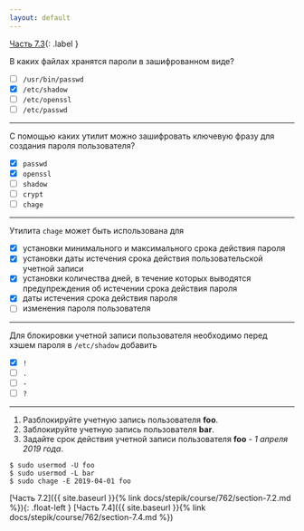 ```yaml
---
layout: default
---
```


<span>[Часть 7.3](){: .label }</span>

В каких файлах хранятся пароли в зашифрованном виде?

- [ ] `/usr/bin/passwd`
- [x] `/etc/shadow`
- [ ] `/etc/openssl`
- [ ] `/etc/passwd`

---

С помощью каких утилит можно зашифровать ключевую фразу для создания пароля
пользователя?

- [x] `passwd`
- [x] `openssl`
- [ ] `shadow`
- [ ] `crypt`
- [ ] `chage`

---

Утилита `chage` может быть использована для

- [x] установки минимального и максимального срока действия пароля
- [x] установки даты истечения срока действия пользовательской учетной записи
- [x] установки количества дней, в течение которых выводятся предупреждения об истечении срока действия пароля
- [x] даты истечения срока действия пароля
- [ ] изменения пароля пользователя

---

Для блокировки учетной записи пользователя необходимо перед хэшем пароля
в `/etc/shadow` добавить

- [x] `!`
- [ ] `.`
- [ ] `-`
- [ ] `?`

---

1. Разблокируйте учетную запись пользователя **foo**.
2. Заблокируйте учетную запись пользователя **bar**.
3. Задайте срок действия учетной записи пользователя **foo** - *1 апреля 2019 года*.

```shell
$ sudo usermod -U foo
$ sudo usermod -L bar
$ sudo chage -E 2019-04-01 foo
```

<span class="d-block text-right">
  [Часть 7.2]({{ site.baseurl }}{% link docs/stepik/course/762/section-7.2.md %}){: .float-left }
  [Часть 7.4]({{ site.baseurl }}{% link docs/stepik/course/762/section-7.4.md %})
</span>

